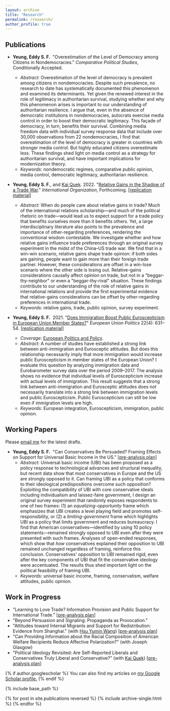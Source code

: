 ```yaml
---
layout: archive
title: "Research"
permalink: /research/
author_profile: true
---
```


## Publications
  * **Yeung, Eddy S. F.**&nbsp; "Overestimation of the Level of Democracy among Citizens in Nondemocracies." _Comparative Political Studies_, Conditionally Accepted.
      * _Abstract:_ Overestimation of the level of democracy is prevalent among citizens in nondemocracies. Despite such prevalence, no research to date has systematically documented this phenomenon and examined its determinants. Yet given the renewed interest in the role of legitimacy in authoritarian survival, studying whether and why this phenomenon arises is important to our understanding of authoritarian resilience. I argue that, even in the absence of democratic institutions in nondemocracies, autocrats exercise media control in order to boost their democratic legitimacy. This façade of democracy, in turn, benefits their survival. Combining media freedom data with individual survey response data that include over 30,000 observations from 22 nondemocracies, I find that overestimation of the level of democracy is greater in countries with stronger media control. But highly educated citizens overestimate less. These findings shed light on media control as a strategy for authoritarian survival, and have important implications for modernization theory.
      * _Keywords:_ nondemocratic regimes, comparative public opinion, media control, democratic legitimacy, authoritarian resilience.
      
  * **Yeung, Eddy S. F.**, and [Kai Quek](https://ppaweb.hku.hk/f/quek). 2022. "[Relative Gains in the Shadow of a Trade War](https://doi.org/10.1017/S0020818322000030)." _International Organization_, Forthcoming. [[replication material](https://doi.org/10.7910/DVN/DEPUUO)]
      * _Abstract:_ When do people care about relative gains in trade? Much of the international relations scholarship—and much of the political rhetoric on trade—would lead us to expect support for a trade policy that benefits ourselves more than it benefits others. Yet, a large interdisciplinary literature also points to the prevalence and importance of other-regarding preferences, rendering the conventional wisdom contestable. We investigate whether and how relative gains influence trade preferences through an original survey experiment in the midst of the China–US trade war. We find that in a win-win scenario, relative gains shape trade opinion: if both sides are gaining, people want to gain more than their foreign trade partner. However, these considerations are offset in a win-lose scenario where the other side is losing out. Relative-gains considerations causally affect opinion on trade, but not in a "beggar-thy-neighbor" or even a "beggar-thy-rival" situation. These findings contribute to our understanding of the role of relative gains in international relations and provide the first experimental evidence that relative-gains considerations can be offset by other-regarding preferences in international trade.
      * _Keywords:_ relative gains, trade, public opinion, survey experiment.
      
  * **Yeung, Eddy S. F.**&nbsp; 2021. "[Does Immigration Boost Public Euroscepticism in European Union Member States?](https://doi.org/10.1177/14651165211030428)" _European Union Politics_ 22(4): 631–54. [[replication material](https://github.com/Eddy-Yeung/euroscepticism-and-immigration)]
      * _Coverage:_ [European Politics and Policy](https://blogs.lse.ac.uk/europpblog/2021/08/02/there-is-no-evidence-that-immigration-boosts-euroscepticism-in-eu-member-states).
      * _Abstract:_ A number of studies have established a strong link between anti-immigration and Eurosceptic attitudes. But does this relationship necessarily imply that more immigration would increase public Euroscepticism in member states of the European Union? I evaluate this question by analyzing immigration data and Eurobarometer survey data over the period 2009–2017. The analysis shows no evidence that individual levels of Euroscepticism increase with actual levels of immigration. This result suggests that a strong link between anti-immigration and Eurosceptic attitudes does not necessarily translate into a strong link between immigration levels and public Euroscepticism. Public Euroscepticism can still be low even if immigration levels are high.
      * _Keywords:_ European integration, Euroscepticism, immigration, public opinion.

## Working Papers
Please [email me](mailto:shing.fung.yeung@emory.edu) for the latest drafts.
  * **Yeung, Eddy S. F.**&nbsp; "Can Conservatives Be Persuaded? Framing Effects on Support for Universal Basic Income in the US." [[pre-analysis plan](https://osf.io/bcuqe)]
      * _Abstract:_ Universal basic income (UBI) has been proposed as a policy response to technological advances and structural inequality, but recent data show that most conservatives in Europe and the US are strongly opposed to it. Can framing UBI as a policy that conforms to their ideological predispositions overcome such opposition? Exploiting the compatibility of UBI with core conservative ideals including individualism and laissez-faire government, I design an original survey experiment that randomly exposes respondents to one of two frames: (1) an _equalizing-opportunity_ frame which emphasizes that UBI creates a level playing field and promotes self-responsibility, or (2) a _limiting-government_ frame which highlights UBI as a policy that limits government and reduces bureaucracy. I find that American conservatives—identified by using 10 policy statements—remained strongly opposed to UBI even after they were presented with such frames. Analyses of open-ended responses, which show that _how_ conservatives explained their opposition to UBI remained unchanged regardless of framing, reinforce this conclusion. Conservatives' opposition to UBI remained rigid, even after the key components of UBI that fit the conservative ideology were accentuated. The results thus shed important light on the political feasibility of framing UBI.
      * _Keywords:_ universal basic income, framing, conservatism, welfare attitudes, public opinion.
      
## Work in Progress
  * "Learning to Love Trade? Information Provision and Public Support for International Trade." [[pre-analysis plan](https://osf.io/pm8nd)]
  * "Beyond Persuasion and Signaling: Propaganda as Provocation."
  * "Attitudes toward Internal Migrants and Support for Redistribution: Evidence from Shanghai." (with [Hsu Yumin Wang](https://hsuyuminwang.com)) [[pre-analysis plan](https://osf.io/fg2d6)]
  * "Can Providing Information about the Racial Composition of American Welfare Recipients Reduce Affective Polarization?" (with Joseph Glasgow)
  * "Political Ideology Revisited: Are Self-Reported Liberals and Conservatives Truly Liberal and Conservative?" (with [Kai Quek](https://ppaweb.hku.hk/f/quek)) [[pre-analysis plan](https://osf.io/87bvs)]

{% if author.googlescholar %}
  You can also find my articles on <u><a href="{{author.googlescholar}}">my Google Scholar profile</a>.</u>
{% endif %}

{% include base_path %}

{% for post in site.publications reversed %}
  {% include archive-single.html %}
{% endfor %}
